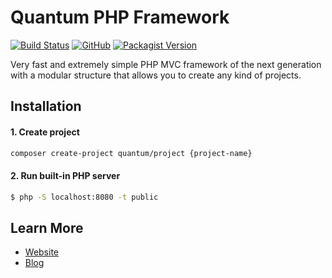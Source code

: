 # Quantum PHP Framework

[![Build Status](https://travis-ci.org/softberg/quantum-php-project.svg?branch=master)](https://travis-ci.org/softberg/quantum-php-project)
[![GitHub](https://img.shields.io/github/license/softberg/quantum-php-core)](https://github.com/softberg/quantum-php-project/blob/master/LICENSE)
[![Packagist Version](https://img.shields.io/packagist/v/quantum/framework)](https://packagist.org/packages/quantum/framework)

Very fast and extremely simple PHP MVC framework of the next generation with a modular structure that allows you to create any kind of projects.

## Installation

#### 1. Create project
```bash
composer create-project quantum/project {project-name}
```

#### 2. Run built-in PHP server
```bash
$ php -S localhost:8080 -t public
```

## Learn More

- [Website](https://quantum.softberg.org)
- [Blog](http://blog.softberg.org/category/quantum-php-framework/)

